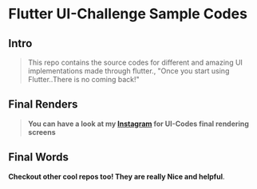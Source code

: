 # Flutter UI-Challenge Sample Codes

## Intro

> This repo contains the source codes for different and amazing UI implementations made through flutter., "Once you start using Flutter..There is no coming back!"

## Final Renders

> **You can have  a look at my [Instagram](https://instagram.com/the_flutter_ninja) for UI-Codes final rendering screens**

## Final Words

**Checkout other cool repos too! They are really Nice and helpful**.
